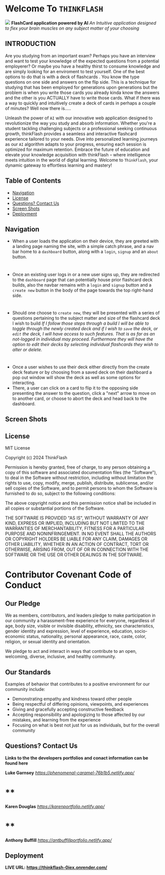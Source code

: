 # Welcome To `THINKFLASH`
![](https://img.shields.io/badge/javascript-MIT-blue)
**FlashCard application powered by AI**
*An Intuitive application designed to flex your brain muscles on any subject matter of your choosing*

## INTRODUCTION

Are you studying from an important exam?  Perhaps you have an interview and want to test your knowledge of the expected questions from a potential employerer?  Or maybe you have a healthy thirst to consume knowledge and are simply looking for an enviroment to test yourself.  One of the best options to do that is with a deck of flashcards .  You know the type questions on one side and answers on the flip side.  This is a technique for studying that has been employed for generations upon generations but the problem is when you write those cards you already kinda know the answers and the other is you ACTUALLY have to write those cards.  What if there was a way to quickly and intuitively create a deck of cards in perhaps a couple of minutes?  Well now there is.....

 Unleash the power of `AI` with our innovative web application designed to revolutionize the way you study and absorb information. Whether you're a student tackling challenging subjects or a professional seeking continuous growth, thinkFlash provides a seamless and interactive flashcard experience tailored to your needs. Dive into personalized learning journeys as our `AI` algorithm adapts to your progress, ensuring each session is optimized for maximum retention. Embrace the future of education and elevate your knowledge acquisition with thinkFlash – where intelligence meets intuition in the world of digital learning.  Welcome to `ThinkFlash`, your dynamic gateway to effortless learning and mastery!

 ## Table of Contents 

- [Navigation](#navigation)
- [License](#license)
- [Questions? Contact Us](#questions-contact-us)
- [Screen Shots](#screen-shots)
- [Deployment](#deployment)


 ## Navigation

 - When a user loads the application on their device, they are greeted with a landing page naming the site, with a simple catch phrase, and a nav bar home to a `dashboard` button, along with a `login`, `signup` and an `about` button.
 # 
 - Once an existing user logs in or a new user signs up, they are redirected to  the `dashboard` page that can potentially house prior flashcard deck builds, also the navbar remains with a `login` and `signup` button and a `create new` button in the body of the page towards the top right-hand side.
 #
 - Should one choose to `create new`, they will be presented with a series of questions pertaining to the subject matter and size of the flashcard deck I wish to build
 *If I follow those steps through a build I will be able to toggle through the newly created deck and if I wish to `save` the deck, or `edit` the deck, I will have access to such features. That is as far as an not-logged in individual may proceed.*
 *Furthermore they will have the option to edit their decks by selecting individual flashcards they wish to alter or delete.*
 #
 - Once a user wishes to use their deck either directly from the create deck feature or by choosing from a saved deck on their dashboard a pop out window will show the deck as well as some options for interacting.
 - There, a user can click on a card to flip it to the opposing side presenting the answer to the question, click a "next" arrow to move on to another card, or choose to abort the deck and head back to the dashboard.  

 ## Screen Shots



 ## License

 MIT License

Copyright (c) 2024 ThinkFlash

Permission is hereby granted, free of charge, to any person obtaining a copy
of this software and associated documentation files (the "Software"), to deal
in the Software without restriction, including without limitation the rights
to use, copy, modify, merge, publish, distribute, sublicense, and/or sell
copies of the Software, and to permit persons to whom the Software is
furnished to do so, subject to the following conditions:

The above copyright notice and this permission notice shall be included in all
copies or substantial portions of the Software.

THE SOFTWARE IS PROVIDED "AS IS", WITHOUT WARRANTY OF ANY KIND, EXPRESS OR
IMPLIED, INCLUDING BUT NOT LIMITED TO THE WARRANTIES OF MERCHANTABILITY,
FITNESS FOR A PARTICULAR PURPOSE AND NONINFRINGEMENT. IN NO EVENT SHALL THE
AUTHORS OR COPYRIGHT HOLDERS BE LIABLE FOR ANY CLAIM, DAMAGES OR OTHER
LIABILITY, WHETHER IN AN ACTION OF CONTRACT, TORT OR OTHERWISE, ARISING FROM,
OUT OF OR IN CONNECTION WITH THE SOFTWARE OR THE USE OR OTHER DEALINGS IN THE
SOFTWARE.

# Contributor Covenant Code of Conduct

## Our Pledge

We as members, contributors, and leaders pledge to make participation in our
community a harassment-free experience for everyone, regardless of age, body
size, visible or invisible disability, ethnicity, sex characteristics, gender
identity and expression, level of experience, education, socio-economic status,
nationality, personal appearance, race, caste, color, religion, or sexual
identity and orientation.

We pledge to act and interact in ways that contribute to an open, welcoming,
diverse, inclusive, and healthy community.

## Our Standards

Examples of behavior that contributes to a positive environment for our
community include:

* Demonstrating empathy and kindness toward other people
* Being respectful of differing opinions, viewpoints, and experiences
* Giving and gracefully accepting constructive feedback
* Accepting responsibility and apologizing to those affected by our mistakes,
  and learning from the experience
* Focusing on what is best not just for us as individuals, but for the overall
  community


## Questions? Contact Us
**Links to the the developers portfolios and conact information can be found here**

**Luke Garnsey**
*https://phenomenal-caramel-76b1b5.netlify.app/*
# **
**Karen Douglas**
*https://karenportfolio.netlify.app/*
# **
**Anthony Buffill**
*https://antbuffillportfolio.netlify.app/*

## Deployment
**LIVE URL:  https://thinkflash-0iex.onrender.com/**